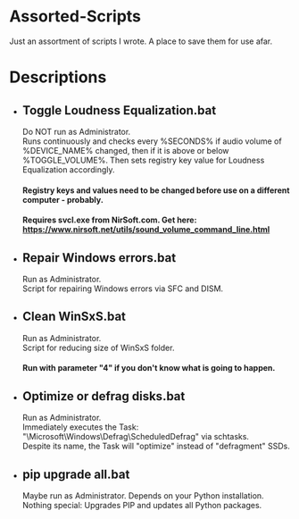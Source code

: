 # Assorted-Scripts
Just an assortment of scripts I wrote. A place to save them for use afar.  

# Descriptions
- ## Toggle Loudness Equalization.bat
  Do NOT run as Administrator.  
  Runs continuously and checks every %SECONDS% if audio volume of %DEVICE_NAME% changed, then if it is above or below %TOGGLE_VOLUME%. Then sets registry key value for Loudness Equalization accordingly.
  #### Registry keys and values need to be changed before use on a different computer - probably.
  #### Requires svcl.exe from NirSoft.com. Get here: https://www.nirsoft.net/utils/sound_volume_command_line.html
  
- ## Repair Windows errors.bat
  Run as Administrator.  
  Script for repairing Windows errors via SFC and DISM.
  
- ## Clean WinSxS.bat
  Run as Administrator.  
  Script for reducing size of WinSxS folder.
  #### Run with parameter "4" if you don't know what is going to happen.
  
- ## Optimize or defrag disks.bat
  Run as Administrator.  
  Immediately executes the Task: "\Microsoft\Windows\Defrag\ScheduledDefrag" via schtasks.  
  Despite its name, the Task will "optimize" instead of "defragment" SSDs.
  
- ## pip upgrade all.bat
  Maybe run as Administrator. Depends on your Python installation.  
  Nothing special: Upgrades PIP and updates all Python packages.

